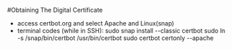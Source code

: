 #Obtaining The Digital Certificate

- access certbot.org and select Apache and Linux(snap)
- terminal codes (while in SSH):
  sudo snap install --classic certbot
  sudo ln -s /snap/bin/certbot /usr/bin/certbot
  sudo certbot certonly --apache
  
